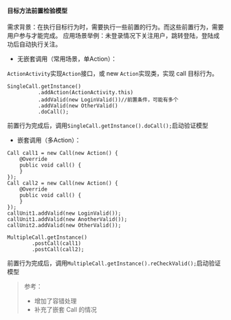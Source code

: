 #### 目标方法前置检验模型
需求背景：在执行目标行为时，需要执行一些前置的行为。而这些前置行为，需要用户参与才能完成。
应用场景举例：未登录情况下关注用户，跳转登陆，登陆成功后自动执行关注。

- 无嵌套调用（常用场景，单Action）：

`ActionActivity`实现`Action`接口，或 new `Action`实现类，实现 call 目标行为。

```
SingleCall.getInstance()
          .addAction(ActionActivity.this)
          .addValid(new LoginValid())//前置条件，可能有多个
          .addValid(new OtherValid()
          .doCall();
```
前置行为完成后，调用`SingleCall.getInstance().doCall();`启动验证模型

- 嵌套调用（多Action）：
```
Call call1 = new Call(new Action() {
    @Override
    public void call() {
    }
});
Call call2 = new Call(new Action() {
    @Override
    public void call() {
    }
});
callUnit1.addValid(new LoginValid());
callUnit1.addValid(new AnotherValid());
callUnit2.addValid(new OtherValid());

MultipleCall.getInstance()
        .postCall(call1)
        .postCall(call2);
```
前置行为完成后，调用`MultipleCall.getInstance().reCheckValid();`启动验证模型

>参考：
>- 增加了容错处理
>- 补充了嵌套 Call 的情况

